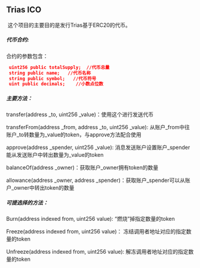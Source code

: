 ## Trias ICO

​	这个项目的主要目的是发行Trias基于ERC20的代币。

##### 代币合约:

合约的参数包含：

~~~json
 uint256 public totalSupply;  //代币总量
 string public name;   //代币名称
 string public symbol;   //代币符号
 uint public decimals;    //小数点位数
~~~

##### 主要方法：

transfer(address _to, uint256 _value)：使用这个进行发送代币

transferFrom(address _from, address _to, uint256 _value): 从账户_from中往账户_to转数量为_value的token，与approve方法配合使用

approve(address _spender, uint256 _value): 消息发送账户设置账户_spender能从发送账户中转出数量为_value的token

balanceOf(address _owner)：获取账户_owner拥有token的数量

allowance(address _owner, address _spender)：获取账户_spender可以从账户_owner中转出token的数量

##### 可提选择的方法：

Burn(address indexed from, uint256 value): “燃烧”掉指定数量的token

Freeze(address indexed from, uint256 value)： 冻结调用者地址对应的指定数量的token 	

Unfreeze(address indexed from, uint256 value): 解冻调用者地址对应的指定数量的token